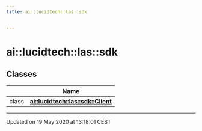 ```yaml
---
title: ai::lucidtech::las::sdk


---
```


# ai::lucidtech::las::sdk










## Classes

|                | Name           |
| -------------- | -------------- |
| class | **[ai::lucidtech::las::sdk::Client](Classes/classai_1_1lucidtech_1_1las_1_1sdk_1_1_client.md)**  |













-------------------------------

Updated on 19 May 2020 at 13:18:01 CEST